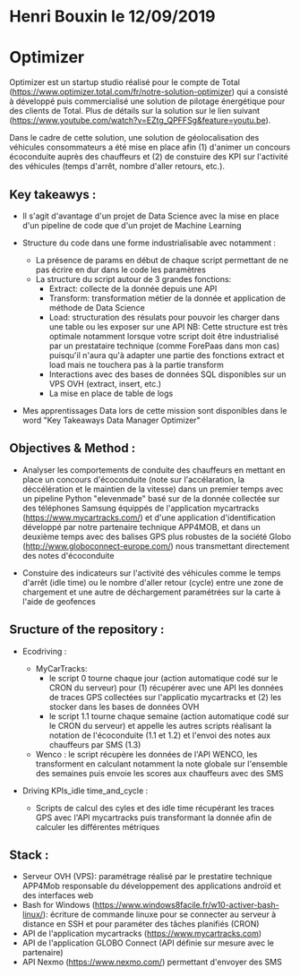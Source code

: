 # Henri Bouxin le 12/09/2019

# Optimizer
Optimizer est un startup studio réalisé pour le compte de Total (https://www.optimizer.total.com/fr/notre-solution-optimizer) qui a consisté à développé puis commercialisé une solution de pilotage énergétique pour des clients de Total. Plus de détails sur la solution sur le lien suivant (https://www.youtube.com/watch?v=EZtg_QPFFSg&feature=youtu.be). 

Dans le cadre de cette solution, une solution de géolocalisation des véhicules consommateurs a été mise en place afin (1) d'animer un concours écoconduite auprès des chauffeurs et (2) de constuire des KPI sur l'activité des véhicules (temps d'arrêt, nombre d'aller retours, etc.).

## Key takeawys :
- Il s'agit d'avantage d'un projet de Data Science avec la mise en place d'un pipeline de code que d'un projet de Machine Learning

- Structure du code dans une forme industrialisable avec notamment :
  - La présence de params en début de chaque script permettant de ne pas écrire en dur dans le code les paramètres
  - La structure du script autour de 3 grandes fonctions: 
    - Extract: collecte de la donnée depuis une API
    - Transform: transformation métier de la donnée et application de méthode de Data Science
    - Load: structuration des résulats pour pouvoir les charger dans une table ou les exposer sur une API 
    NB: Cette structure est très optimale notamment lorsque votre script doit être industrialisé par un prestataire technique (comme ForePaas dans mon cas) puisqu'il n'aura qu'à adapter une partie des fonctions extract et load mais ne touchera pas à la partie transform
    - Interactions avec des bases de données SQL disponibles sur un VPS OVH (extract, insert, etc.)
    - La mise en place de table de logs 

- Mes apprentissages Data lors de cette mission sont disponibles dans le word "Key Takeaways Data Manager Optimizer"
  
## Objectives & Method :
- Analyser les comportements de conduite des chauffeurs en mettant en place un concours d'écoconduite (note sur l'accélaration, la déccélération et le maintien de la vitesse) dans un premier temps avec un pipeline Python "elevenmade" basé sur de la donnée collectée sur des téléphones Samsung équippés de l'application mycartracks (https://www.mycartracks.com/) et d'une application d'identification développé par notre partenaire technique APP4MOB, et dans un deuxième temps avec des balises GPS plus robustes de la société Globo (http://www.globoconnect-europe.com/) nous transmettant directement des notes d'écoconduite

- Constuire des indicateurs sur l'activité des véhicules comme le temps d'arrêt (idle time) ou le nombre d'aller retour (cycle) entre une zone de chargement et une autre de déchargement paramétrées sur la carte à l'aide de geofences

## Sructure of the repository :
- Ecodriving : 
  - MyCarTracks: 
    - le script 0 tourne chaque jour (action automatique codé sur le CRON du serveur) pour (1) récupérer avec une API les données de traces GPS collectées sur l'applicatio mycartracks et (2) les stocker dans les bases de données OVH
    - le script 1.1 tourne chaque semaine (action automatique codé sur le CRON du serveur) et appelle les autres scripts réalisant la notation de l'écoconduite (1.1 et 1.2) et l'envoi des notes aux chauffeurs par SMS (1.3)
  - Wenco : le script récupère les données de l'API WENCO, les transforment en calculant notamment la note globale sur l'ensemble des semaines puis envoie les scores aux chauffeurs avec des SMS

- Driving KPIs_idle time_and_cycle :
  - Scripts de calcul des cyles et des idle time récupérant les traces GPS avec l'API mycartracks puis transformant la donnée afin de calculer les différentes métriques

## Stack :
- Serveur OVH (VPS): paramétrage réalisé par le prestatire technique APP4Mob responsable du développement des applications androïd et des interfaces web
- Bash for Windows (https://www.windows8facile.fr/w10-activer-bash-linux/): écriture de commande linuxe pour se connecter au serveur à distance en SSH et pour paraméter des tâches planifiés (CRON)
- API de l'application mycartracks (https://www.mycartracks.com)
- API de l'application GLOBO Connect (API définie sur mesure avec le partenaire)
- API Nexmo (https://www.nexmo.com/) permettant d'envoyer des SMS
